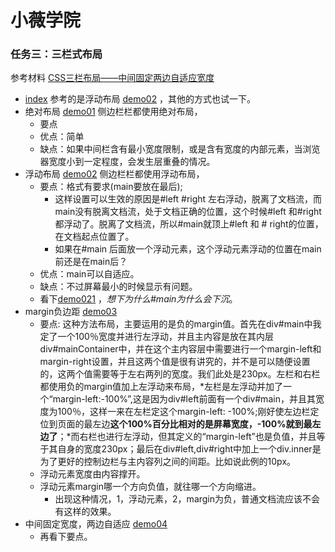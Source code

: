 # 小薇学院
### 任务三：三栏式布局
参考材料 [CSS三栏布局——中间固定两边自适应宽度](http://www.w3cplus.com/blog/104.html)
* [index](./demo03/index.html) 参考的是浮动布局 [demo02](./demo03/demo02.html) ，其他的方式也试一下。
* 绝对布局 [demo01](./demo03/demo01.html) 侧边栏栏都使用绝对布局，
  * 要点
  * 优点：简单
  * 缺点：如果中间栏含有最小宽度限制，或是含有宽度的内部元素，当浏览器宽度小到一定程度，会发生层重叠的情况。
* 浮动布局 [demo02](./demo03/demo02.html) 侧边栏栏都使用浮动布局，
  * 要点：格式有要求(main要放在最后);
    * 这样设置可以生效的原因是#left #right 左右浮动，脱离了文档流，而main没有脱离文档流，处于文档正确的位置，这个时候#left 和#right 都浮动了。脱离了文档流，所以#main就顶上#left 和 # right的位置，在文档起点位置了。
    * 如果在#main 后面放一个浮动元素，这个浮动元素浮动的位置在main前还是在main后？
  * 优点：main可以自适应。
  * 缺点：不过屏幕最小的时候显示有问题。
  * 看下[demo021](./demo03/demo021.html) ，*想下为什么#main为什么会下沉*。
* margin负边距 [demo03](./demo03/demo03.html) 
  * 要点: 这种方法布局，主要运用的是负的margin值。首先在div#main中我定了一个100％宽度并进行左浮动，并且主内容是放在其内层div#mainContainer中，并在这个主内容层中需要进行一个margin-left和margin-right设置，并且这两个值是很有讲究的，并不是可以随便设置的，这两个值需要等于左右两列的宽度。我们此处是230px。左栏和右栏都使用负的margin值加上左浮动来布局，*左栏是左浮动并加了一个“margin-left:-100%”,这是因为div#left前面有一个div#main，并且其宽度为100％，这样一来在左栏定这个margin-left: -100%;刚好使左边栏定位到页面的最左边**这个100%百分比相对的是屏幕宽度，-100%就到最左边了**；*而右栏也进行左浮动，但其定义的“margin-left”也是负值，并且等于其自身的宽度230px；最后在div#left,div#right中加上一个div.inner是为了更好的控制边栏与主内容列之间的间距。比如说此例的10px。
  *  浮动元素宽度由内容撑开。
  * 浮动元素margin哪一个方向负值，就往哪一个方向缩进。
    * 出现这种情况，1，浮动元素，2，margin为负，普通文档流应该不会有这样的效果。
* 中间固定宽度，两边自适应 [demo04](./demo03/demo04.html)
  * 再看下要点。 

